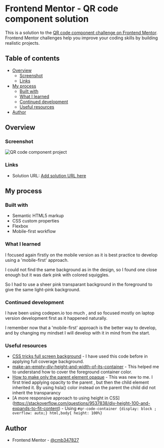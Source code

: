# Frontend Mentor - QR code component solution

This is a solution to the [QR code component challenge on Frontend Mentor](https://www.frontendmentor.io/challenges/qr-code-component-iux_sIO_H). Frontend Mentor challenges help you improve your coding skills by building realistic projects. 

## Table of contents

- [Overview](#overview)
  - [Screenshot](#screenshot)
  - [Links](#links)
- [My process](#my-process)
  - [Built with](#built-with)
  - [What I learned](#what-i-learned)
  - [Continued development](#continued-development)
  - [Useful resources](#useful-resources)
- [Author](#author)


## Overview

### Screenshot

![QR code component project](https://i.postimg.cc/xThwn5nY/qr-code-project.png "QR code component project screenshot")

### Links

- Solution URL: [Add solution URL here](https://github.com/cmb347827/github.io)

## My process

### Built with

- Semantic HTML5 markup
- CSS custom properties
- Flexbox
- Mobile-first workflow


### What I learned

I focused again firstly on the mobile version as it is best practice to develop using a 'mobile-first' approach. 

I could not find the same background as in the design, so I found one close enough but it was dark pink with colored squiggles.

So I had to use a sheer pink transparant background in the foreground to give the same light-pink background.



### Continued development

I have been using codepen.io too much , and so focused mostly on laptop version development first as it happened naturally.

I remember now that a 'mobile-first' approach is the better way to develop, and by changing my mindset I will develop with it in mind from the start.

### Useful resources

- [CSS tricks full screen background](https://css-tricks.com/perfect-full-page-background-image/) - I have used this code before in applying full coverage background.
- [make-an-empty-div-height-and-width-of-its-container](https://stackoverflow.com/questions/11301151/make-an-empty-div-height-and-width-of-its-container) - This helped me to understand how to cover the foreground container color.
- [How to make only the parent element opaque](https://stackoverflow.com/questions/10879045/how-to-set-opacity-in-parent-div-and-not-affect-in-child-div) - This was new to me. I first tried applying opacity to the parent , but then the child element inherited it. By using hsla() color instead on the parent the child did not inherit the transparancy
- [A more responsive approach to using height in CSS] (https://stackoverflow.com/questions/9537838/div-height-100-and-expands-to-fit-content) - Using `#qr-code-container {display: block ; overflow: auto;} html,body{ height: 100%}`

## Author

- Frontend Mentor - [@cmb347827](https://www.frontendmentor.io/profile/cmb347827)







